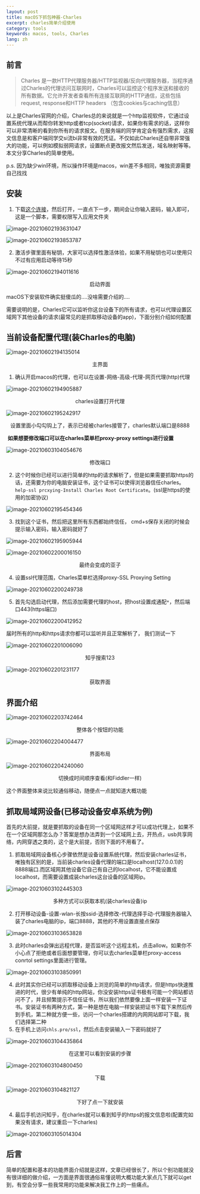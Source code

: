```yaml
---
layout: post
title: macOS下抓包神器-Charles
excerpt: charles简单介绍使用
category: tools
keywords: macos, tools, Charles
lang: zh
---
```




## 前言

> Charles 是一款HTTP代理服务器/HTTP监视器/反向代理服务器，当程序通过Charles的代理访问互联网时，Charles可以监控这个程序发送和接收的所有数据。它允许开发者查看所有连接互联网的HTTP通信，这些包括request, response和HTTP headers （包含cookies与caching信息）

以上是Charles官网的介绍，Charles总的来说就是一个http监视软件，它通过设置系统代理从而帮你转发http或者tcp(socket)请求，如果你有需求的话，这样你可以非常清晰的看到你所有的请求报文。在服务端的同学肯定会有强烈需求，这报文信息是和客户端同学交si流bi非常有效的凭证。不仅如此Charles还自带非常强大的功能，可以例如模拟弱网请求，设置断点更改报文然后发送，域名映射等等。本文分享Charles的简单使用。

p.s. 因为缺少win环境，所以操作环境是macos，win差不多相同，唯独资源需要自己找找

## 安装

1. 下载[这个连接](https://cloud.189.cn/t/YbQ7ZjqQZf63)，然后打开，一直点下一步，期间会让你输入密码，输入即可，这是一个脚本，需要权限写入应用文件夹

![image-20210602193631047](https://mypicgogo.oss-cn-hangzhou.aliyuncs.com/tuchuang20210602193631.png)

![image-20210602193853787](https://mypicgogo.oss-cn-hangzhou.aliyuncs.com/tuchuang20210602193853.png)

2. 激活步骤里面有秘钥，大家可以选择性激活体验，如果不用秘钥也可以使用只不过有应用启动等待15秒

![image-20210602194011616](https://mypicgogo.oss-cn-hangzhou.aliyuncs.com/tuchuang20210602194011.png)

<center>启动界面</center>

macOS下安装软件确实挺傻瓜的....没啥需要介绍的....

需要说明的是，Charles它可以监听你这台设备下的所有请求，也可以代理设置区域网下其他设备的请求(最常见的是抓取移动设备的app)，下面分别介绍如何配置

## 当前设备配置代理(装Charles的电脑)

![image-20210602194135014](https://mypicgogo.oss-cn-hangzhou.aliyuncs.com/tuchuang20210602194135.png)

<center>主界面</center>

1. 确认开启macos的代理，也可以在设置-网络-高级-代理-网页代理(http)代理

![image-20210602194905887](https://mypicgogo.oss-cn-hangzhou.aliyuncs.com/tuchuang20210602194905.png)

<center>charles设置打开代理</center>

![image-20210602195242917](https://mypicgogo.oss-cn-hangzhou.aliyuncs.com/tuchuang20210602195242.png)

<center>设置里面小勾勾钩上了，表示已经被charles接管了，charles默认端口是8888</center>

​	**如果想要修改端口可以在charles菜单栏proxy-proxy settings进行设置**

![image-20210603104054676](https://mypicgogo.oss-cn-hangzhou.aliyuncs.com/tuchuang20210603104054.png)

<center>修改端口</center>



2. 这个时候你已经可以进行简单的http的请求解析了，但是如果需要抓取https的话，还需要为你的电脑安装证书，这个证书可以使得浏览器信任charles。```help-ssl prcxying-Install Charles Root Certificate```。(ssl是https的使用的加密协议)

![image-20210602195454346](https://mypicgogo.oss-cn-hangzhou.aliyuncs.com/tuchuang20210602195454.png)

3. 找到这个证书，然后把这里所有东西都始终信任， cmd+s保存关闭的时候会提示输入密码，输入密码就好了

![image-20210602195905944](https://mypicgogo.oss-cn-hangzhou.aliyuncs.com/tuchuang20210602195905.png)

![image-20210602200016150](https://mypicgogo.oss-cn-hangzhou.aliyuncs.com/tuchuang20210602200016.png)

<center>最终会变成的亚子</center>

4. 设置ssl代理范围，Charles菜单栏选择proxy-SSL Proxying Setting

![image-20210602200249738](https://mypicgogo.oss-cn-hangzhou.aliyuncs.com/tuchuang20210602200249.png)

5. 首先勾选启动代理，然后添加需要代理的host，把host设置成通配```*```，然后端口443(https端口)

![image-20210602200412952](https://mypicgogo.oss-cn-hangzhou.aliyuncs.com/tuchuang20210602200412.png)

届时所有的http和https请求你都可以监听并且正常解析了， 我们测试一下

![image-20210602201006090](https://mypicgogo.oss-cn-hangzhou.aliyuncs.com/tuchuang20210602201006.png)

<center>知乎搜索123</center>

![image-20210602201231177](https://mypicgogo.oss-cn-hangzhou.aliyuncs.com/tuchuang20210602201231.png)

<center>获取界面</center>

## 界面介绍

![image-20210602203742464](https://mypicgogo.oss-cn-hangzhou.aliyuncs.com/tuchuang20210602203742.png)

<center>整体各个按钮的功能</center>

![image-20210602204004477](https://mypicgogo.oss-cn-hangzhou.aliyuncs.com/tuchuang20210602204004.png)

<center>界面布局</center>

![image-20210602204240060](https://mypicgogo.oss-cn-hangzhou.aliyuncs.com/tuchuang20210602204240.png)

<center>切换成时间顺序查看(和Fiddler一样)</center>

这个界面整体来说比较通俗移动，随便点一点就知道大概功能

## 抓取局域网设备(已移动设备安卓系统为例)

首先的大前提，就是要抓取的设备在同一个区域网这样才可以成功代理上，如果不在一个区域网那怎么办？答案是想办法弄到一个区域网上去，开热点，usb共享网络，内网穿透之类的，这个是大前提，否则下面的不用看了。

1. 抓取局域网设备核心步骤依然是设备设置系统代理，然后安装charles证书，唯独有区别的是，当前装charles设备代理的端口是localhost(127.0.0.1)的8888端口.而区域网其他设备它自己有自己的localhost，它不能设置成localhost，而需要设置成装charles这台设备的区域网ip。

![image-20210603102445303](https://mypicgogo.oss-cn-hangzhou.aliyuncs.com/tuchuang20210603102445.png)

<center>多种方式可以获取本机(装charles设备)ip</center>

2. 打开移动设备-设置-wlan-长按ssid-选择修改-代理选择手动-代理服务器输入装了charles电脑的ip，端口8888，其他的不用设置直接点保存

![image-20210603103653828](https://mypicgogo.oss-cn-hangzhou.aliyuncs.com/tuchuang20210603103653.png)

3. 此时charles会弹出远程代理，是否监听这个远程主机，点击allow。如果你不小心点了拒绝或者后面想要管理，你可以去charles菜单栏proxy-access conrtol settings里面进行管理。

![image-20210603103850991](https://mypicgogo.oss-cn-hangzhou.aliyuncs.com/tuchuang20210603103851.png)

4. 此时其实你已经可以抓取移动设备上浏览的简单的http请求，但是https快速推进的时代，很少有单纯的http网站，你没安装https证书极有可能一个网站都访问不了，并且频繁提示不信任证书，所以我们依然要像上面一样安装一下证书。安装证书有两种方式，第一种是想在电脑一样安装把证书下载下来然后传到手机，第二种就方便一些，访问一个charles搭建的内网网站即可下载，我们选择第二种
5. 在手机上访问```chls.pro/ssl```，然后点击安装输入一下密码就好了

![image-20210603104435864](https://mypicgogo.oss-cn-hangzhou.aliyuncs.com/tuchuang20210603104435.png)

<center>在这里可以看到安装的步骤</center>

![image-20210603104800450](https://mypicgogo.oss-cn-hangzhou.aliyuncs.com/tuchuang20210603104800.png)

<center>下载</center>

![image-20210603104821127](https://mypicgogo.oss-cn-hangzhou.aliyuncs.com/tuchuang20210603104821.png)

<center>下好了点一下就安装</center>

4. 最后手机访问知乎，在charles就可以看到知乎的https的报文信息啦(配置完如果没有请求，建议重启一下charles)

![image-20210603105014304](https://mypicgogo.oss-cn-hangzhou.aliyuncs.com/tuchuang20210603105014.png)

## 后言

简单的配置和基本的功能界面介绍就是这样，文章已经很长了，所以个别功能就没有很详细的做介绍，一方面是界面很通俗易懂说明大概功能大家点几下就可以get到，有空会分享一些我常用的功能来解决我工作上的一些痛点。
